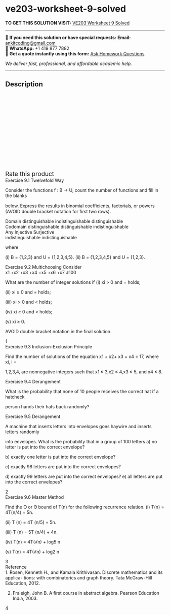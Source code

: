 # ve203-worksheet-9-solved
**TO GET THIS SOLUTION VISIT:** [VE203 Worksheet 9 Solved](https://www.ankitcodinghub.com/product/ve203-worksheet-9-solved/)


---

📩 **If you need this solution or have special requests:** **Email:** ankitcoding@gmail.com  
📱 **WhatsApp:** +1 419 877 7882  
📄 **Get a quote instantly using this form:** [Ask Homework Questions](https://www.ankitcodinghub.com/services/ask-homework-questions/)

*We deliver fast, professional, and affordable academic help.*

---

<h2>Description</h2>



<div class="kk-star-ratings kksr-auto kksr-align-center kksr-valign-top" data-payload="{&quot;align&quot;:&quot;center&quot;,&quot;id&quot;:&quot;99047&quot;,&quot;slug&quot;:&quot;default&quot;,&quot;valign&quot;:&quot;top&quot;,&quot;ignore&quot;:&quot;&quot;,&quot;reference&quot;:&quot;auto&quot;,&quot;class&quot;:&quot;&quot;,&quot;count&quot;:&quot;0&quot;,&quot;legendonly&quot;:&quot;&quot;,&quot;readonly&quot;:&quot;&quot;,&quot;score&quot;:&quot;0&quot;,&quot;starsonly&quot;:&quot;&quot;,&quot;best&quot;:&quot;5&quot;,&quot;gap&quot;:&quot;4&quot;,&quot;greet&quot;:&quot;Rate this product&quot;,&quot;legend&quot;:&quot;0\/5 - (0 votes)&quot;,&quot;size&quot;:&quot;24&quot;,&quot;title&quot;:&quot;VE203 Worksheet 9 Solved&quot;,&quot;width&quot;:&quot;0&quot;,&quot;_legend&quot;:&quot;{score}\/{best} - ({count} {votes})&quot;,&quot;font_factor&quot;:&quot;1.25&quot;}">

<div class="kksr-stars">

<div class="kksr-stars-inactive">
            <div class="kksr-star" data-star="1" style="padding-right: 4px">


<div class="kksr-icon" style="width: 24px; height: 24px;"></div>
        </div>
            <div class="kksr-star" data-star="2" style="padding-right: 4px">


<div class="kksr-icon" style="width: 24px; height: 24px;"></div>
        </div>
            <div class="kksr-star" data-star="3" style="padding-right: 4px">


<div class="kksr-icon" style="width: 24px; height: 24px;"></div>
        </div>
            <div class="kksr-star" data-star="4" style="padding-right: 4px">


<div class="kksr-icon" style="width: 24px; height: 24px;"></div>
        </div>
            <div class="kksr-star" data-star="5" style="padding-right: 4px">


<div class="kksr-icon" style="width: 24px; height: 24px;"></div>
        </div>
    </div>

<div class="kksr-stars-active" style="width: 0px;">
            <div class="kksr-star" style="padding-right: 4px">


<div class="kksr-icon" style="width: 24px; height: 24px;"></div>
        </div>
            <div class="kksr-star" style="padding-right: 4px">


<div class="kksr-icon" style="width: 24px; height: 24px;"></div>
        </div>
            <div class="kksr-star" style="padding-right: 4px">


<div class="kksr-icon" style="width: 24px; height: 24px;"></div>
        </div>
            <div class="kksr-star" style="padding-right: 4px">


<div class="kksr-icon" style="width: 24px; height: 24px;"></div>
        </div>
            <div class="kksr-star" style="padding-right: 4px">


<div class="kksr-icon" style="width: 24px; height: 24px;"></div>
        </div>
    </div>
</div>


<div class="kksr-legend" style="font-size: 19.2px;">
            <span class="kksr-muted">Rate this product</span>
    </div>
    </div>
<div class="page" title="Page 1">
<div class="layoutArea">
<div class="column">
Exercise 9.1 Twelvefold Way

Consider the functions f : B → U, count the number of functions and fill in the blanks

below. Express the results in binomial coeﬀicients, factorials, or powers (AVOID double bracket notation for first two rows).

</div>
</div>
<div class="layoutArea">
<div class="column">
Domain distinguishable indistinguishable distinguishable

</div>
<div class="column">
Codomain distinguishable distinguishable indistinguishable

</div>
<div class="column">
Any Injective Surjective

</div>
</div>
<div class="layoutArea">
<div class="column">
indistinguishable indistinguishable

where

(i) B = {1,2,3} and U = {1,2,3,4,5}. (ii) B = {1,2,3,4,5} and U = {1,2,3}.

</div>
</div>
<div class="layoutArea">
<div class="column">
Exercise 9.2 Multichoosing Consider

</div>
</div>
<div class="layoutArea">
<div class="column">
x1 +x2 +x3 +x4 +x5 +x6 +x7 ≤100

What are the number of integer solutions if (i) xi &gt; 0 and = holds;

(ii) xi ≥ 0 and = holds;

(iii) xi &gt; 0 and &lt; holds;

(iv) xi ≥ 0 and &lt; holds;

(v) xi ≥ 0.

AVOID double bracket notation in the final solution.

</div>
</div>
<div class="layoutArea">
<div class="column">
1

</div>
</div>
</div>
<div class="page" title="Page 2">
<div class="layoutArea">
<div class="column">
Exercise 9.3 Inclusion-Exclusion Principle

Find the number of solutions of the equation x1 + x2+ x3 + x4 = 17, where xi, i =

1,2,3,4, are nonnegative integers such that x1 ≤ 3,x2 ≤ 4,x3 ≤ 5, and x4 ≤ 8.

</div>
</div>
<div class="layoutArea">
<div class="column">
Exercise 9.4 Derangement

What is the probability that none of 10 people receives the correct hat if a hatcheck

person hands their hats back randomly?

</div>
</div>
<div class="layoutArea">
<div class="column">
Exercise 9.5 Derangement

A machine that inserts letters into envelopes goes haywire and inserts letters randomly

into envelopes. What is the probability that in a group of 100 letters a) no letter is put into the correct envelope?

b) exactly one letter is put into the correct envelope?

c) exactly 98 letters are put into the correct envelopes?

d) exactly 99 letters are put into the correct envelopes? e) all letters are put into the correct envelopes?

</div>
</div>
<div class="layoutArea">
<div class="column">
2

</div>
</div>
</div>
<div class="page" title="Page 3">
<div class="layoutArea">
<div class="column">
Exercise 9.6 Master Method

Find the O or Θ bound of T(n) for the following recurrence relation. (i) T(n) = 4T(n/4) + 5n.

(ii) T (n) = 4T (n/5) + 5n.

(iii) T (n) = 5T (n/4) + 4n.

(iv) T(n) = 4T(√n) + log5 n

(v) T(n) = 4T(√n) + log2 n

</div>
</div>
<div class="layoutArea">
<div class="column">
3

</div>
</div>
</div>
<div class="page" title="Page 4">
<div class="layoutArea">
<div class="column">
Reference

</div>
</div>
<div class="layoutArea">
<div class="column">
1. Rosen, Kenneth H., and Kamala Krithivasan. Discrete mathematics and its applica- tions: with combinatorics and graph theory. Tata McGraw-Hill Education, 2012.

2. Fraleigh, John B. A first course in abstract algebra. Pearson Education India, 2003.

</div>
</div>
<div class="layoutArea">
<div class="column">
4

</div>
</div>
</div>
